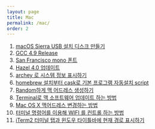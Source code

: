 ```yaml
---
layout: page
title: Mac
permalink: /mac/
order: 2
---
```


1. [macOS Sierra USB 설치 디스크 만들기][1]
1. [GCC 4.9 Release][2]
1. [San Francisco mono 폰트]()
1. [Hazel 4.0 업데이트][4]
1. [archey 로 시스템 정보 표시하기][5]
1. [homebrew 설치부터 cask로 기본 프로그램 자동설치 script][6]
 1. [Random하게 맥 어드레스 생성하기][7]
 1. [Terminal로 맥 소프트웨어 업데이트 하는 방법][8]
 1. [Mac OS X 맥어드레스 변경하는 방법][9]
1. [터미널 명령어를 이용해 WIFI 를 컨트롤 하는 방법][10]
1. [iTerm2 터미널 탭과 윈도우 타이틀바에 현재 경로 표시하기][11]

[1]:	http://nodolee.github.io/2016/09/04/macOS_diskbuild/ "macOS Sierra USB 설치 디스크 만들기"
[2]:	http://nodolee.github.io/2016/08/03/GCC49-release/ "GCC 4.9 Release"
[4]:	http://nodolee.github.io/2016/05/25/hazel/
[5]:	http://nodolee.github.io/2016/03/27/archey/
[6]:	http://nodolee.github.io/2015/11/05/homebrew-automatic/
[7]:	http://nodolee.github.io/2015/11/01/opsnssl-randommacaddress/
[8]:	http://nodolee.github.io/2015/10/31/Macupdate-terminal/
[9]:	http://nodolee.github.io/2015/10/31/Macaddresschange/
[10]:	http://nodolee.github.io/2015/10/08/terminal-wifi/
[11]:	http://nodolee.github.io/2015/09/05/iTerm_Titlebar-Path/